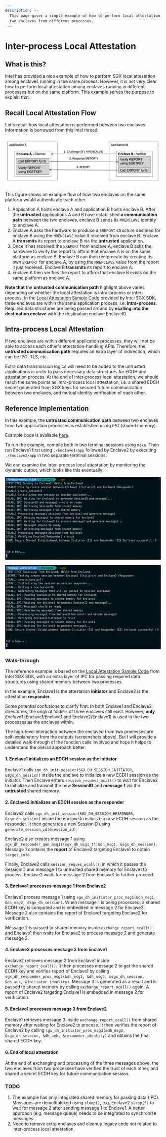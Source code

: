 ```yaml
---
description: >-
  This page gives a simple example of how to perform local attestation between
  two enclaves from different processes.
---
```


# Inter-process Local Attestation

## What is this?

Intel has provided a nice example of how to perform SGX local attestation among enclaves running in the same process. However, it is not very clear how to perform local attestation among enclaves running in different processes but on the same platform. This example serves the purpose to explain that.

## Recall Local Attestation Flow

Let's recall how local attestation is performed between two enclaves. Information is borrowed from [this](https://software.intel.com/en-us/node/702983) Intel thread.

![](../../.gitbook/assets/local_attestation.png)

This figure shows an example flow of how two enclaves on the same platform would authenticate each other.

1. Application A hosts enclave A and application B hosts enclave B. After the **untrusted** applications A and B have established **a communication path** between the two enclaves, enclave B sends its `MRENCLAVE` identity to enclave A. 
2. Enclave A asks the hardware to produce a `EREPORT` structure destined for enclave B using the `MRENCLAVE` value it received from enclave B. Enclave A **transmits** its report to enclave B via the **untrusted** application.
3. Once it has received the `EREPORT` from enclave A, enclave B asks the hardware to verify the report to affirm that enclave A is on the same platform as enclave B. Enclave B can then reciprocate by creating its own `EREPORT` for enclave A, by using the `MRENCLAVE` value from the report it just received. Enclave B **transmits** its report to enclave A.
4. Enclave A then verifies the report to affirm that enclave B exists on the same platform as enclave A.

**Note that** the **untrusted communication path** highlight above varies depending on whether the local attestation is intra-process or inter-process. In the [Local Attestation Sample Code](https://github.com/intel/linux-sgx/tree/master/SampleCode/LocalAttestation) provided by Intel SGX SDK, three enclaves are within the same application process, i.e. **intra-process**. Required data structures are being passed around by **ecalling into the destination enclave** with the destination enclave EnclaveID. 

## Intra-process Local Attestation

If two enclaves are within different application processes, they will not be able to access each other's attestation-handling APIs. Therefore, the **untrusted communication path** requires an extra layer of indirection, which can be IPC, TLS, etc.

Extra data transmission logics will need to be added to the untrusted applications in order to pass necessary data structures for ECDH and attestation process. At the end of inter-process local attestation, we should reach the same points as intra-process local attestation, i.e. a shared EDCH secret generated from SGX keys for secured future communication between two enclaves, and mutual identity verification of each other.

## Reference Implementation

In this example, the **untrusted communication path** between two enclaves from two application processes is established using IPC \(shared memory\).

Example code is available [here](https://github.com/sangfansh/SGX101_sample_code/tree/master/ProcessLocalAttestation).

To run the example, compile both in two terminal sessions using `make`. Then run Enclave1 first using `./Enclave1/app` followed by Enclave2 by executing `./Enclave2/app` in two separate terminal sessions.

We can examine the inter-process local attestation by monitoring the dynamic output, which looks like this eventually:

![Enclave1](../../.gitbook/assets/enclave1%20%281%29.png)

![Enclave2](../../.gitbook/assets/enclave2.png)

### Walk-through

The reference example is based on the [Local Attestation Sample Code](https://github.com/intel/linux-sgx/tree/master/SampleCode/LocalAttestation) from Intel SGX SDK, with an extra layer of IPC for passing required data structures using shared memory between two processes.

In the example, Enclave1 is the attestation **initiator** and Enclave2 is the attestation **responder**. 

Some potential confusions to clarify first: In both Enclave1 and Enclave2 directories, the original folders of three enclaves still exist. However, **only** _Enclave1_ \(Enclave1/Enclave1 and Enclave2/Enclave1\) is used in the two processes as the enclaves within.

The high-level interaction between the enclaved from two processes are self-explanatory from the outputs \(screenshots above\). But I will provide a detailed walk-through of the function calls involved and hope it helps to understand the overall approach better.

#### 1. Enclave1 initializes an EDCH session as the initiator

Enclave1 calls `sgx_dh_init_session(SGX_DH_SESSION_INITIATOR, &sgx_dh_session)` inside the enclave to initialize a new ECDH session as the initiator. Then Enclave enters `session_request_ocall()` to wait for Enclave2 to initialize and transmit the new **SessionID** and **message 1** via the **untrusted** shared memory.

#### 2. Enclave2 initializes an EDCH session as the responder

Enclave2 calls `sgx_dh_init_session(SGX_DH_SESSION_RESPONDER, &sgx_dh_session)` inside the enclave to initialize a new ECDH session as the responder. It then generates a new SessionID using `generate_session_id(&session_id)`. 

Enclave2 also creates message 1 using `sgx_dh_responder_gen_msg1((sgx_dh_msg1_t*)&dh_msg1, &sgx_dh_session)`. Message 1 contains the **report** of Enclave2 targeting Enclave1 to obtain `target_info`.

Finally, Enclave2 calls `session_reques_ocall()`, in which it passes the SessionID and message 1 to untrusted shared memory for Enclave1 to process. Enclave2 waits for message 2 from Enclave1 to further proceed.

#### 3. Enclave1 processes message 1 from Enclave2

Enclave1 process message 1 using `sgx_dh_initiator_proc_msg1(&dh_msg1, &dh_msg2, &sgx_dh_session)`. When message 1 is being processed, a shared ECDH key is computed and is embedded in message 2 for Enclave2. Message 2 also contains the report of Enclave1 targeting Enclave2 for verification.

Message 2 is passed to shared memory inside `exchange_report_ocall()` and Enclave1 then waits for Enclave2 to process message 2 and generate message 3. 

#### 4. Enclave2 processes message 2 from Enclave1

Enclave2 retrieves message 2 from Enclave1 inside `exchange_report_ocall()`. It then processes message 2 to get the shared ECDH key and verifies report of Enclave1 by calling `sgx_dh_responder_proc_msg2(&dh_msg2, &dh_msg3, &sgx_dh_session, &dh_aek, &initiator_identity)`. Message 3 is generated as a result and is passed to shared memory by calling `exchange_report_ocall()` again. A report of Enclave2 targeting Enclave1 is embedded in message 2 for verification.

#### 5. Enclave1 processes message 3 from Enclave2

Enclave1 retrieves message 3 inside `exchange_report_ocall()` from shared memory after waiting for Enclave2 to process. It then verifies the report of Enclave2 by calling `sgx_dh_initiator_proc_msg3(&dh_msg3, &sgx_dh_session, &dh_aek, &responder_identity)` and obtains the final shared ECDH key.

#### 6. End of local attestation

At the end of exchanging and processing of the three messages above, the two enclaves from two processes have verified the trust of each other, and shared a secret ECDH key for future communication session.

### TODO

1. The example has only integrated shared memory for passing data \(IPC\). Messages are demultiplexed using `sleep()`, e.g. Enclave2 `sleep(5)` to wait for message 2 after sending message 1 to Enclave1. A better approach \(e.g. message queue\) needs to be integrated to synchronize messages.
2. Need to remove extra enclaves and cleanup legacy code not related to inter-process local attestation. 




